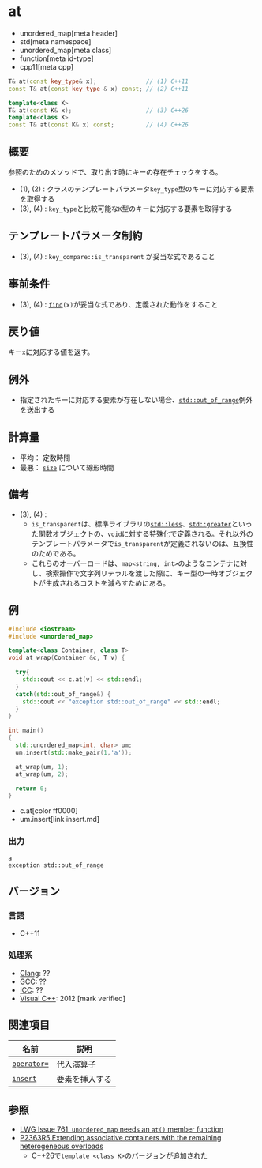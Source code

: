 # at
* unordered_map[meta header]
* std[meta namespace]
* unordered_map[meta class]
* function[meta id-type]
* cpp11[meta cpp]

```cpp
T& at(const key_type& x);              // (1) C++11
const T& at(const key_type & x) const; // (2) C++11

template<class K>
T& at(const K& x);                     // (3) C++26
template<class K>
const T& at(const K& x) const;         // (4) C++26
```

## 概要
参照のためのメソッドで、取り出す時にキーの存在チェックをする。

- (1), (2) : クラスのテンプレートパラメータ`key_type`型のキーに対応する要素を取得する
- (3), (4) : `key_type`と比較可能な`K`型のキーに対応する要素を取得する


## テンプレートパラメータ制約
- (3), (4) : `key_compare::is_transparent` が妥当な式であること


## 事前条件
- (3), (4) : [`find`](find.md)`(x)`が妥当な式であり、定義された動作をすること


## 戻り値
キー`x`に対応する値を返す。


## 例外
- 指定されたキーに対応する要素が存在しない場合、[`std::out_of_range`](/reference/stdexcept.md)例外を送出する


## 計算量
- 平均： 定数時間
- 最悪： [`size`](size.md) について線形時間


## 備考
- (3), (4) :
    - `is_transparent`は、標準ライブラリの[`std::less`](/reference/functional/less.md)、[`std::greater`](/reference/functional/greater.md)といった関数オブジェクトの、`void`に対する特殊化で定義される。それ以外のテンプレートパラメータで`is_transparent`が定義されないのは、互換性のためである。
    - これらのオーバーロードは、`map<string, int>`のようなコンテナに対し、検索操作で文字列リテラルを渡した際に、キー型の一時オブジェクトが生成されるコストを減らすためにある。


## 例
```cpp example
#include <iostream>
#include <unordered_map>

template<class Container, class T>
void at_wrap(Container &c, T v) {

  try{
    std::cout << c.at(v) << std::endl;
  }
  catch(std::out_of_range&) {
    std::cout << "exception std::out_of_range" << std::endl;
  }
}

int main()
{
  std::unordered_map<int, char> um;
  um.insert(std::make_pair(1,'a'));

  at_wrap(um, 1);
  at_wrap(um, 2);

  return 0;
}
```
* c.at[color ff0000]
* um.insert[link insert.md]

### 出力
```
a
exception std::out_of_range
```


## バージョン
### 言語
- C++11

### 処理系
- [Clang](/implementation.md#clang): ??
- [GCC](/implementation.md#gcc): ??
- [ICC](/implementation.md#icc): ??
- [Visual C++](/implementation.md#visual_cpp): 2012 [mark verified]

## 関連項目

| 名前                        | 説明           |
|-----------------------------|----------------|
| [`operator=`](op_assign.md) | 代入演算子     |
| [`insert`](insert.md)       | 要素を挿入する |


## 参照
- [LWG Issue 761. `unordered_map` needs an `at()` member function](http://www.open-std.org/jtc1/sc22/wg21/docs/lwg-defects.html#761)
- [P2363R5 Extending associative containers with the remaining heterogeneous overloads](http://open-std.org/jtc1/sc22/wg21/docs/papers/2023/p2363r5.html)
    - C++26で`template <class K>`のバージョンが追加された
